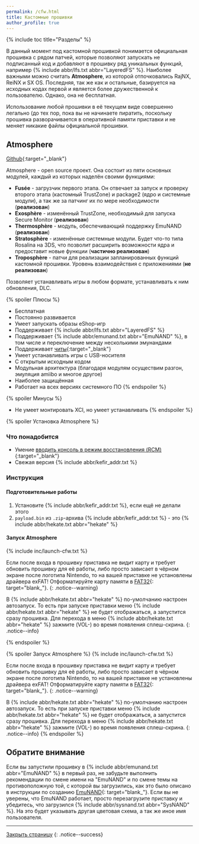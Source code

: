 ```yaml
---
permalink: /cfw.html
title: Кастомные прошивки
author_profile: true
---
```

{% include toc title="Разделы" %}

В данный момент под кастомной прошивкой понимается официальная прошивка с рядом патчей, которые позволяют запускать не подписанный код и добавляют в прошивку ряд уникальных функций, например {% include abbr/lfs.txt abbr="LayeredFS" %}. Наиболее важными можно считать **Atmosphere**, из которой отпочковались RajNX, ReiNX и SX OS. Последняя, так же как и остальные, базируется на исходных кодах первой и является более дружественной к пользователю. Однако, она не бесплатная. 

Использование любой прошивки в её текущем виде совершенно легально (до тех пор, пока вы не начинаете пиратить, поскольку прошивка разворачивается в оперативной памяти приставки и не меняет никакие файлы официальной прошивки. 

## Atmosphere
[Github](https://github.com/Atmosphere-NX/Atmosphere){:target="_blank"}

Atmosphere - open source проект. Она состоит из пяти основных модулей, каждый из которых наделён своими функциями:

* **Fusée** - загрузчик первого этапа. Он отвечает за запуск и проверку второго этапа (кастомный TrustZone) и package2 (ядро и системные модули), а так же за патчинг их по мере необходимости (**реализован**) 
* **Exosphère** - изменённый TrustZone, необходимый для запуска Secure Monitor (**реализован**)
* **Thermosphère** - модуль, обеспечивающий поддержку EmuNAND (**реализован**)
* **Stratosphère** - изменённые системные модули. Будет что-то типа Rosalina на 3DS, что позволит расширить возможности ядра и предоставит новые функции (**частично реализован**)
* **Troposphère** - патчи для реализации запланированных функций кастомной прошивки. Уровень взаимодействия с приложениями (**не реализован**)

Позволяет устанавливать игры в любом формате, устанавливать к ним обновления, DLC. 

{% spoiler Плюсы %}
+ Бесплатная
+ Постоянно развивается 
+ Умеет запускать образы eShop-игр 
+ Поддерживает {% include abbr/lfs.txt abbr="LayeredFS" %}
+ Поддерживает {% include abbr/emunand.txt abbr="EmuNAND" %}, в том числе и переключение между несколькими эмунандами
+ Поддерживает [читы](cheats){:target="_blank"}
+ Умеет устанавливать игры с USB-носителя
+ С открытым исходным кодом
+ Модульная архитектура (благодаря модулям осуществим разгон, эмуляция amiibo и многое другое)
+ Наиболее защищённая
+ Работает на всех версиях системного ПО
{% endspoiler %}

{% spoiler Минусы %}
+ Не умеет монтировать XCI, но умеет устанавливать 
{% endspoiler %}

{% spoiler Установка Atmosphere %}

### Что понадобится 

* Умение [вводить консоль в режим восстановления (RCM)](fusee-gelee#%D1%87%D0%B0%D1%81%D1%82%D1%8C-i---%D0%B2%D1%85%D0%BE%D0%B4-%D0%B2-rcm){:target="_blank"}
* Свежая версия {% include abbr/kefir_addr.txt %}

### Инструкция

#### Подготовительные работы 

1. Установите {% include abbr/kefir_addr.txt %}, если ещё не делали этого
1. `payload.bin` из `.zip`-архива {% include abbr/kefir_addr.txt %} - это {% include abbr/hekate.txt abbr="hekate" %}

#### Запуск Atmosphere 
{% include inc/launch-cfw.txt %}

Если после входа в прошивку приставка не видит карту и требует обновить прошивку для её работы, либо просто зависает в чёрном экране после логотипа Nintendo, то на вашей приставке не установлены драйвера exFAT! Отформатируйте карту памяти в [FAT32](https://format.customfw.xyz){: target="blank_"}. 
{: .notice--warning}

В {% include abbr/hekate.txt abbr="hekate" %} по-умолчанию настроен автозапуск. То есть при запуске приставки меню {% include abbr/hekate.txt abbr="hekate" %} не будет отображаться, а запустится сразу прошивка. Для перехода в меню {% include abbr/hekate.txt abbr="hekate" %} зажмите (VOL-) во время появления сплеш-скрина.
{: .notice--info}

{% endspoiler %}

{% spoiler Запуск Atmosphere %}
{% include inc/launch-cfw.txt %}

Если после входа в прошивку приставка не видит карту и требует обновить прошивку для её работы, либо просто зависает в чёрном экране после логотипа Nintendo, то на вашей приставке не установлены драйвера exFAT! Отформатируйте карту памяти в [FAT32](https://format.customfw.xyz){: target="blank_"}. 
{: .notice--warning}

В {% include abbr/hekate.txt abbr="hekate" %} по-умолчанию настроен автозапуск. То есть при запуске приставки меню {% include abbr/hekate.txt abbr="hekate" %} не будет отображаться, а запустится сразу прошивка. Для перехода в меню {% include abbr/hekate.txt abbr="hekate" %} зажмите (VOL-) во время появления сплеш-скрина.
{: .notice--info}
{% endspoiler %}

## Обратите внимание

Если вы запустили прошивку в {% include abbr/emunand.txt abbr="EmuNAND" %} в первый раз, не забудьте выполнить рекомендации по смене имени на "EmuNAND" и по смене темы на противоположную той, с которой вы загрузились, как это было описано в инструкции по созданию [EmuNAND](emunand){: target="blank_"}.
Если вы не уверены, что EmuNAND работает, просто перезагрузите приставку и убедитесь, что загрузился {% include abbr/sysnand.txt abbr="SysNAND" %}. На это будет указывать другая цветовая схема, а так же иное имя пользователя. 

___

[Закрыть страницу](javascript:window.close();)
{: .notice--success}
